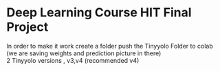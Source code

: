 # Deep Learning Course HIT Final Project

In order to make it work create a folder push the Tinyyolo Folder to colab (we are saving weights and prediction picture in there) </br>
2 Tinyyolo versions , v3,v4 (recommended v4)
